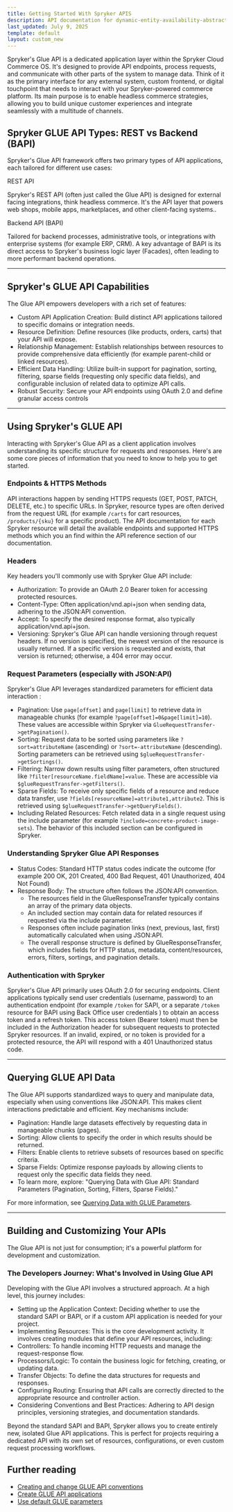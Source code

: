 ```yaml
---
title: Getting Started With Spryker APIS
description: API documentation for dynamic-entity-availability-abstracts.
last_updated: July 9, 2025
template: default
layout: custom_new
---
```


<div class="content_box">

Spryker's Glue API is a dedicated application layer within the Spryker Cloud Commerce OS. It's designed to provide API endpoints, process requests, and communicate with other parts of the system to manage data.  Think of it as the primary interface for any external system, custom frontend, or digital touchpoint that needs to interact with your Spryker-powered commerce platform.  Its main purpose is to enable headless commerce strategies, allowing you to build unique customer experiences and integrate seamlessly with a multitude of channels.

</div>

## Spryker GLUE API Types: REST vs Backend (BAPI)

Spryker's Glue API framework offers two primary types of API applications, each tailored for different use cases:

<div class="grid_container">
  <div class="content_card">
    <div class="content_column">
      <div class="content_icon">
      </div>
    </div>
    <div class="content_column">
      <p class="content_title">REST API</p>
      <p class="content_text">Spryker's REST API (often just called the Glue API) is designed for external facing integrations, think headless commerce. It's the API layer that powers web shops, mobile apps, marketplaces, and other client-facing systems..</p>
    </div>
  </div>
  <div class="content_card">
    <div class="content_column">
      <div class="content_icon">
      </div>
    </div>
    <div class="content_column">
      <p class="content_title">Backend API (BAPI)</p>
      <p class="content_text">Tailored for backend processes, administrative tools, or integrations with enterprise systems (for example ERP, CRM). A key advantage of BAPI is its direct access to Spryker's business logic layer (Facades), often leading to more performant backend operations.</p>
    </div>
  </div>
</div>

---

## Spryker's GLUE API Capabilities

The Glue API empowers developers with a rich set of features:

- Custom API Application Creation: Build distinct API applications tailored to specific domains or integration needs.
- Resource Definition: Define resources (like products, orders, carts) that your API will expose.
- Relationship Management: Establish relationships between resources to provide comprehensive data efficiently (for example parent-child or linked resources).
- Efficient Data Handling: Utilize built-in support for pagination, sorting, filtering, sparse fields (requesting only specific data fields), and configurable inclusion of related data to optimize API calls.
- Robust Security: Secure your API endpoints using OAuth 2.0 and define granular access controls

---

## Using Spryker's GLUE API

Interacting with Spryker's Glue API as a client application involves understanding its specific structure for requests and responses. Here's are some core pieces of information that you need to know to help you to get started.



### Endpoints & HTTPS Methods

API interactions happen by sending HTTPS requests (GET, POST, PATCH, DELETE, etc.) to specific URLs. In Spryker, resource types are often derived from the request URL (for example `/carts` for cart resources, `/products/{sku}` for a specific product).  The API documentation for each Spryker resource will detail the available endpoints and supported HTTPS methods which you an find within the API reference section of our documentation.


### Headers

Key headers you'll commonly use with Spryker Glue API include:
- Authorization: To provide an OAuth 2.0 Bearer token for accessing protected resources.
- Content-Type: Often application/vnd.api+json when sending data, adhering to the JSON:API convention.
- Accept: To specify the desired response format, also typically application/vnd.api+json.
- Versioning: Spryker's Glue API can handle versioning through request headers. If no version is specified, the newest version of the resource is usually returned. If a specific version is requested and exists, that version is returned; otherwise, a 404 error may occur.


### Request Parameters (especially with JSON:API)

Spryker's Glue API leverages standardized parameters for efficient data interaction :
- Pagination: Use `page[offset]` and `page[limit]` to retrieve data in manageable chunks (for example `?page[offset]=0&page[limit]=10`). These values are accessible within Spryker via `GlueRequestTransfer->getPagination()`.
- Sorting: Request data to be sorted using parameters like `?sort=attributeName` (ascending) or `?sort=-attributeName` (descending). Sorting parameters can be retrieved using `$glueRequestTransfer->getSortings()`.
- Filtering: Narrow down results using filter parameters, often structured like `?filter[resourceName.fieldName]=value`. These are accessible via `$glueRequestTransfer->getFilters()`.
- Sparse Fields: To receive only specific fields of a resource and reduce data transfer, use `?fields[resourceName]=attribute1,attribute2`. This is retrieved using `$glueRequestTransfer->getQueryFields()`.
- Including Related Resources: Fetch related data in a single request using the include parameter (for example `?include=concrete-product-image-sets`).  The behavior of this included section can be configured in Spryker.  


### Understanding Spryker Glue API Responses

- Status Codes: Standard HTTP status codes indicate the outcome (for example 200 OK, 201 Created, 400 Bad Request, 401 Unauthorized, 404 Not Found)
- Response Body: The structure often follows the JSON:API convention.
  - The resources field in the GlueResponseTransfer typically contains an array of the primary data objects.
  - An included section may contain data for related resources if requested via the include parameter.
  - Responses often include pagination links (next, previous, last, first) automatically calculated when using JSON:API.
  - The overall response structure is defined by GlueResponseTransfer, which includes fields for HTTP status, metadata, content/resources, errors, filters, sortings, and pagination details.


### Authentication with Spryker

Spryker's Glue API primarily uses OAuth 2.0 for securing endpoints.
Client applications typically send user credentials (username, password) to an authentication endpoint (for example `/token` for SAPI, or a separate `/token` resource for BAPI using Back Office user credentials ) to obtain an access token and a refresh token.
This access token (Bearer token) must then be included in the Authorization header for subsequent requests to protected Spryker resources.
If an invalid, expired, or no token is provided for a protected resource, the API will respond with a 401 Unauthorized status code.

---

## Querying GLUE API Data

The Glue API supports standardized ways to query and manipulate data, especially when using conventions like JSON:API. This makes client interactions predictable and efficient. Key mechanisms include:

- Pagination: Handle large datasets effectively by requesting data in manageable chunks (pages).
- Sorting: Allow clients to specify the order in which results should be returned.
- Filters: Enable clients to retrieve subsets of resources based on specific criteria.
- Sparse Fields: Optimize response payloads by allowing clients to request only the specific data fields they need.
- To learn more, explore: "Querying Data with Glue API: Standard Parameters (Pagination, Sorting, Filters, Sparse Fields)."

For more information, see [Querying Data with GLUE Parameters](/docs/dg/dev/glue-api/latest/use-default-glue-parameters).

---

## Building and Customizing Your APIs

The Glue API is not just for consumption; it's a powerful platform for development and customization.


### The Developers Journey: What's Involved in Using Glue API

Developing with the Glue API involves a structured approach. At a high level, this journey includes:

- Setting up the Application Context: Deciding whether to use the standard SAPI or BAPI, or if a custom API application is needed for your project.
- Implementing Resources: This is the core development activity. It involves creating modules that define your API resources, including:
- Controllers: To handle incoming HTTP requests and manage the request-response flow.
- Processors/Logic: To contain the business logic for fetching, creating, or updating data.
- Transfer Objects: To define the data structures for requests and responses.
- Configuring Routing: Ensuring that API calls are correctly directed to the appropriate resource and controller action.
- Considering Conventions and Best Practices: Adhering to API design principles, versioning strategies, and documentation standards.

Beyond the standard SAPI and BAPI, Spryker allows you to create entirely new, isolated Glue API applications. This is perfect for projects requiring a dedicated API with its own set of resources, configurations, or even custom request processing workflows.

## Further reading

- [Creating and change GLUE API conventions](/docs/dg/dev/glue-api/latest/use-default-glue-parameters)  
- [Create GLUE API applications](/docs/dg/dev/glue-api/latest/use-default-glue-parameters)  
- [Use default GLUE parameters](/docs/dg/dev/glue-api/latest/use-default-glue-parameters)  
